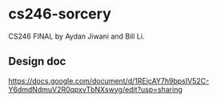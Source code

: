 # cs246-sorcery
CS246 FINAL by Aydan Jiwani and Bill Li.

## Design doc
https://docs.google.com/document/d/1REjcAY7h9bpsIV52C-Y6dmdNdmuV2R0qpxvTbNXswyg/edit?usp=sharing

